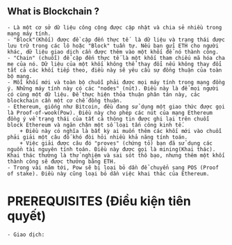 ## What is Blockchain ?
    - Là một cơ sở dữ liệu công cộng được cập nhật và chia sẻ nhiều trong mạng máy tính.
    - "Block"(Khối) được đề cập đến thực tế  là dữ liệu và trạng thái được lưu trữ trong các lô hoặc "Block" tuần tự. Nếu bạn gửi ETH cho người khác, dữ liệu giao dịch cần được thêm vào một khối để nó thành công.
    - "Chain" (chuỗi) để cập đến thực tế là một khối tham chiếu mã hóa cha mẹ của nó. Dữ liệu của một khối không thể thay đổi nếu không thay đổi tất cả các khối tiếp theo, điều này sẽ yêu cầu sự đồng thuận của toàn bộ mạng.
    - Mỗi khối mới và toàn bộ chuỗi phải được mọi máy tính trong mạng đồng ý. Những máy tính này có các "nodes" (nút). Điều này là để mọi người có cùng một dữ liệu. Để thực hiện thỏa thuận phân tán này, các blockchain cần một cơ chế đồng thuận.
    - Ethereum, giống như Bitcoin, đều đang sử dụng một giao thức được gọi là Proof-of-wook(Pow). Điều này cho phép các nút của mạng Ethereum đồng ý về trạng thái của tất cả thông tin được ghi lại trên chuỗi block Ethereum và ngăn chặn một số loại tấn công kinh tế.
        + Điều này có nghĩa là bất kỳ ai muốn thêm các khối mới vào chuỗi phải giải một câu đố khó đòi hỏi nhiều khả năng tính toán.
        + Việc giải được câu đó "proves" (chứng tỏ) bạn đã sử dụng các nguồn tài nguyên tính toán. Điều này được gọi là mining(Khai thác). Khai thác thường là thử nghiệm và sai sót thô bạo, nhưng thêm một khối thành công sẽ được thưởng bằng ETH.
    - Trong vài năm tới, Pow sẽ bị loại bỏ dần để chuyển sang POS (Proof of stake). Điều này cũng loại bỏ dần việc khai thác của Ethereum.

# PREREQUISITES (Điều kiện tiên quyết)
    - Giao dịch:
